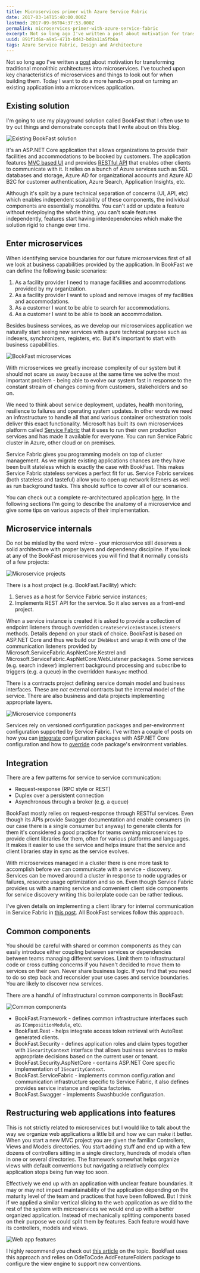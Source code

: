 ```yaml
---
title: Microservices primer with Azure Service Fabric
date: 2017-03-14T15:40:00.000Z
lastmod: 2017-09-06T04:37:53.000Z
permalink: microservices-primer-with-azure-service-fabric
excerpt: Not so long ago I've written a post about motivation for transforming traditional monolithic architectures into microservices. I've touched upon key characteristics of microservices and things to look out for when building them. Today I want to do a more hands-on post...
uuid: 891f1d6a-a9a5-471b-8d43-bd8a11a5fb6a
tags: Azure Service Fabric, Design and Architecture
---
```


Not so long ago I've written a [post](/splitting-a-monolith-into-microservices/) about motivation for transforming traditional monolithic architectures into microservices. I've touched upon key characteristics of microservices and things to look out for when building them. Today I want to do a more hands-on post on turning an existing application into a microservices application.

## Existing solution

I'm going to use my playground solution called BookFast that I often use to try out things and demonstrate concepts that I write about on this blog.

![Existing BookFast solution](https://blogcontent.azureedge.net/2017/03/BookFast---Monolith.png)

It's an ASP.NET Core application that allows organizations to provide their facilities and accommodations to be booked by customers. The application features [MVC based UI](https://github.com/dzimchuk/book-fast) and provides [RESTful API](https://github.com/dzimchuk/book-fast-api) that enables other clients to communicate with it. It relies on a bunch of Azure services such as SQL databases and storage, Azure AD for organizational accounts and Azure AD B2C for customer authentication, Azure Search, Application Insights, etc.

Although it's split by a pure technical separation of concerns (UI, API, etc) which enables independent scalability of these components, the individual components are essentially monoliths. You can't add or update a feature without redeploying the whole thing, you can't scale features independently, features start having interdependencies which make the solution rigid to change over time.

## Enter microservices

When identifying service boundaries for our future microservices first of all we look at business capabilities provided by the application. In BookFast we can define the following basic scenarios:

1. As a facility provider I need to manage facilities and accommodations provided by my organization.
2. As a facility provider I want to upload and remove images of my facilities and accommodations.
3. As a customer I want to be able to search for accommodations.
4. As a customer I want to be able to book an accommodation.

Besides business services, as we develop our microservices application we naturally start seeing new services with a pure technical purpose such as indexers, synchronizers, registers, etc. But it's important to start with business capabilities.

![BookFast microservices](https://blogcontent.azureedge.net/2017/03/BookFast---SF.png)

With microservices we greatly increase complexity of our system but it should not scare us away because at the same time we solve the most important problem - being able to evolve our system fast in response to the constant stream of changes coming from customers, stakeholders and so on.

We need to think about service deployment, updates, health monitoring, resilience to failures and operating system updates. In other words we need an infrastructure to handle all that and various container orchestration tools deliver this exact functionality. Microsoft has built its own microservices platform called [Service Fabric](https://azure.microsoft.com/en-us/services/service-fabric/) that it uses to run their own production services and has made it available for everyone. You can run Service Fabric cluster in Azure, other cloud or on premises.

Service Fabric gives you programming models on top of cluster management. As we migrate existing applications chances are they have been built stateless which is exactly the case with BookFast. This makes Service Fabric stateless services a perfect fit for us. Service Fabric services (both stateless and tasteful) allow you to open up network listeners as well as run background tasks. This should suffice to cover all of our scenarios.

You can check out a complete re-architectured application [here](https://github.com/dzimchuk/book-fast-service-fabric). In the following sections I'm going to describe the anatomy of a microservice and give some tips on various aspects of their implementation.

## Microservice internals

Do not be misled by the word *micro* - your microservice still deserves a solid architecture with proper layers and dependency discipline. If you look at any of the BookFast microservices you will find that it normally consists of a few projects:

![Microservice projects](https://blogcontent.azureedge.net/2017/03/microservice-projects.png)

There is a host project (e.g. BookFast.Facility) which:

1. Serves as a host for Service Fabric service instances;
2. Implements REST API for the service. So it also serves as a front-end project.

When a service instance is created it is asked to provide a collection of endpoint listeners through overridden `CreateServiceInstanceListeners` methods. Details depend on your stack of choice. BookFast is based on ASP.NET Core and thus we build our `IWebHost` and wrap it with one of the communication listeners provided by Microsoft.ServiceFabric.AspNetCore.Kestrel and Microsoft.ServiceFabric.AspNetCore.WebListener packages. Some services (e.g. search indexer) implement background processing and subscribe to triggers (e.g. a queue) in the overridden `RunAsync` method.

There is a contracts project defining service domain model and business interfaces. These are *not* external contracts but the internal model of the service. There are also business and data projects implementing appropriate layers.

![Microservice components](https://blogcontent.azureedge.net/2017/03/Microservice-components-updated.png)

Services rely on versioned configuration packages and per-environment configuration supported by Service Fabric. I've written a couple of posts on how you can [integrate](/configuring-asp-net-core-applications-in-service-fabric/) configuration packages with ASP.NET Core configuration and how to [override](/using-code-package-environment-variables-in-service-fabric/) code package's environment variables.

## Integration

There are a few patterns for service to service communication:

- Request-response (RPC style or REST)
- Duplex over a persistent connection
- Asynchronous through a broker (e.g. a queue)

BookFast mostly relies on request-response through RESTful services. Even though its APIs provide Swagger documentation and enable consumers (in our case there is a single consumer but anyway) to generate clients for them it's considered a good practice for teams owning microservices to provide client libraries for them, often for various platforms and languages. It makes it easier to use the service and helps insure that the service and client libraries stay in sync as the service evolves.

With microservices managed in a cluster there is one more task to accomplish before we can communicate with a service - discovery. Services can be moved around a cluster in response to node upgrades or failures, resource usage optimization and so on. Even though Service Fabric provides us with a naming service and convenient client side components for service discovery writing this boilerplate code can be rather tedious.

I've given details on implementing a client library for internal communication in Service Fabric in [this post](/implementing-a-rest-client-for-internal-communication-in-service-fabric/). All BookFast services follow this approach.

## Common components

You should be careful with shared or common components as they can easily introduce either coupling between services or dependencies between teams managing different services. Limit them to infrastructural code or cross cutting concerns if you haven't decided to move them to services on their own. Never share business logic. If you find that you need to do so step back and reconsider your use cases and service boundaries. You are likely to discover new services.

There are a handful of infrastructural common components in BookFast:

![Common components](https://blogcontent.azureedge.net/2017/03/microservices-common-components.png)

- BookFast.Framework - defines common infrastructure interfaces such as `ICompositionModule`, etc.
- BookFast.Rest - helps integrate access token retrieval with AutoRest generated clients.
- BookFast.Security - defines application roles and claim types together with `ISecurityContext` interface that allows business services to make appropriate decisions based on the current user or tenant.
- BookFast.Security.AspNetCore - contains ASP.NET Core specific implementation of `ISecurityContext`.
- BookFast.ServiceFabric - implements common configuration and communication infrastructure specific to Service Fabric, it also defines provides service instance and replica factories.
- BookFast.Swagger - implements Swashbuckle configuration.

## Restructuring web applications into features

This is not strictly related to microservices but I would like to talk about the way we organize web applications a little bit and how we can make it better. When you start a new MVC project you are given the familiar Controllers, Views and Models directories. You start adding stuff and end up with a few dozens of controllers sitting in a single directory, hundreds of models often in one or several directories. The framework somewhat helps organize views with default conventions but navigating a relatively complex application stops being fun way too soon.

Effectively we end up with an application with unclear feature boundaries. It may or may not impact maintainability of the application depending on the maturity level of the team and practices that have been followed. But I think if we applied a similar vertical slicing to the web application as we did to the rest of the system with microservices we would end up with a better organized application. Instead of mechanically splitting components based on their purpose we could split them by features. Each feature would have its controllers, models and views.

![Web app features](https://blogcontent.azureedge.net/2017/03/web-app-features.png)

I highly recommend you check out [this article](https://msdn.microsoft.com/en-us/magazine/mt763233.aspx) on the topic. BookFast uses this approach and relies on OdeToCode.AddFeatureFolders package to configure the view engine to support new conventions.